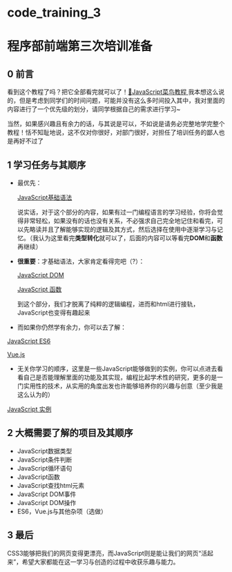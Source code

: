 # code_training_3
# 程序部前端第三次培训准备

## 0 前言

看到这个教程了吗？把它全部看完就可以了！[🔗JavaScript菜鸟教程 ](https://www.runoob.com/js/js-tutorial.html)
我本想这么说的，但是考虑到同学们的时间问题，可能并没有这么多时间投入其中，我对里面的内容进行了一个优先级的划分，请同学根据自己的需求进行学习~

当然，如果感兴趣且有余力的话，与其说是可以，不如说是请务必完整地学完整个教程！恬不知耻地说，这不仅对你很好，对部门很好，对担任了培训任务的鄙人也是再好不过了

## 1 学习任务与其顺序

- 最优先：

  [JavaScript基础语法](https://www.runoob.com/js/js-tutorial.html)

  说实话，对于这个部分的内容，如果有过一门编程语言的学习经验，你将会觉得非常轻松，如果没有的话也没有关系，不必强求自己完全地记住和看完，可以先略读并且了解能够实现的逻辑及其方式，然后选择在使用中逐渐学习与记忆。（我认为这里看完**类型转化**就可以了，后面的内容可以等看完**DOM**和**函数**再继续）

- **很重要**：才基础语法，大家肯定看得完吧（?）：

  [JavaScript DOM](https://www.runoob.com/js/js-htmldom.html)

  [JavaScript 函数](https://www.runoob.com/js/js-function-definition.html)

  到这个部分，我们才脱离了纯粹的逻辑编程，进而和html进行接轨，JavaScript也变得有趣起来

- 而如果你仍然学有余力，你可以去了解：

[JavaScript ES6](https://www.runoob.com/w3cnote/es6-tutorial.html)

[Vue.js](https://www.runoob.com/vue2/vue-tutorial.html)

- 无关你学习的顺序，这里是一些JavaScript能够做到的实例，你可以点进去看看自己是否能理解里面的功能及其实现，编程比起学术性的研究，更多的是一门实用性的技术，从实用的角度出发也许能够培养你的兴趣与创意（至少我是这么认为的）

[JavaScript 实例](https://www.runoob.com/js/js-examples.html)

## 2 大概需要了解的项目及其顺序
- JavaScript数据类型
- JavaScript条件判断
- JavaScript循环语句
- JavaScript函数
- JavaScript查找html元素
- JavaScript DOM事件
- JavaScript DOM操作
- ES6，Vue.js与其他杂项（选做）

## 3 最后

CSS3能够把我们的网页变得更漂亮，而JavaScript则是能让我们的网页“活起来”，希望大家都能在这一学习与创造的过程中收获乐趣与能力。
